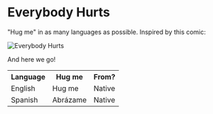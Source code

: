 Everybody Hurts
==============

"Hug me" in as many languages as possible.  Inspired by this comic:

![Everybody Hurts](http://sinfest.net/comikaze/comics/2008-08-31.gif)

And here we go!

<table>
<tr>
<th>Language</th>
<th>Hug me</th>
<th>From?</th>
</tr>
<tr>
<td>English</td>
<td>Hug me</td>
<td>Native</td>
</tr>
<tr>
<td>Spanish</td>
<td>Abrázame</td>
<td>Native</td>
</tr>
</table>
